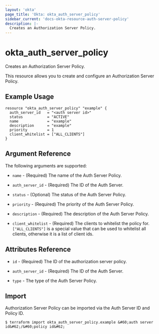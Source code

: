 ```yaml
---
layout: 'okta'
page_title: 'Okta: okta_auth_server_policy'
sidebar_current: 'docs-okta-resource-auth-server-policy'
description: |-
  Creates an Authorization Server Policy.
---
```


# okta_auth_server_policy

Creates an Authorization Server Policy.

This resource allows you to create and configure an Authorization Server Policy.

## Example Usage

```hcl
resource "okta_auth_server_policy" "example" {
  auth_server_id   = "<auth server id>"
  status           = "ACTIVE"
  name             = "example"
  description      = "example"
  priority         = 1
  client_whitelist = ["ALL_CLIENTS"]
}
```

## Argument Reference

The following arguments are supported:

- `name` - (Required) The name of the Auth Server Policy.

- `auth_server_id` - (Required) The ID of the Auth Server.

- `status` - (Optional) The status of the Auth Server Policy.

- `priority` - (Required) The priority of the Auth Server Policy.

- `description` - (Required) The description of the Auth Server Policy.

- `client_whitelist` - (Required) The clients to whitelist the policy for. `["ALL_CLIENTS"]` is a special value that can be used to whitelist all clients, otherwise it is a list of client ids.

## Attributes Reference

- `id` - (Required) The ID of the authorization server policy.

- `auth_server_id` - (Required) The ID of the Auth Server.

- `type` - The type of the Auth Server Policy.

## Import

Authorization Server Policy can be imported via the Auth Server ID and Policy ID.

```
$ terraform import okta_auth_server_policy.example &#60;auth server id&#62;/&#60;policy id&#62;
```
